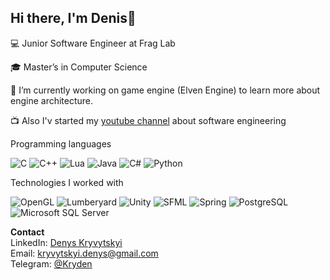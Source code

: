 Hi there, I'm Denis👋
---
:computer: Junior Software Engineer at Frag Lab

:mortar_board: Master’s in Computer Science

:wrench: I’m currently working on game engine (Elven Engine) to learn more about engine architecture.

:tv: Also I'v started my [youtube channel](https://www.youtube.com/channel/UCx90zcUS9qnt0JInGaot2IQ) about software engineering

Programming languages

![C](https://img.shields.io/badge/-C-grey?style=flat&logo=c)
![C++](https://img.shields.io/badge/-C%2B%2B-grey?logo=c%2B%2B)
![Lua](https://img.shields.io/badge/-Lua-grey?logo=Lua)
![Java](https://img.shields.io/badge/-Java-grey?logo=Java) 
![C#](https://img.shields.io/badge/-C%23-grey?logo=C-sharp) 
![Python](https://img.shields.io/badge/-Python-grey?logo=Python)

Technologies I worked with

![OpenGL](https://img.shields.io/badge/-OpenGL-grey?logo=OpenGL)
![Lumberyard](https://img.shields.io/badge/-Lumberyard-grey?logo=Amazon-Lumberyard)
![Unity](https://img.shields.io/badge/-Unity-grey?logo=Unity)
![SFML](https://img.shields.io/badge/-SFML-grey?logo=SFML)
![Spring](https://img.shields.io/badge/-Spring-grey?logo=Spring)
![PostgreSQL](https://img.shields.io/badge/-PostgreSQL-grey?logo=PostgreSQL)
![Microsoft SQL Server](https://img.shields.io/badge/-Microsoft%20SQL%20Server-grey?logo=Microsoft-SQL-Server)

**Contact**  
LinkedIn: [Denys Kryvytskyi](https://www.linkedin.com/in/denys-kryvytskyi-b3977913a/)  
Email: [kryvytskyi.denys@gmail.com](kryvytskyi.denys@gmail.com)  
Telegram: [@Kryden](https://t.me/kryden)

